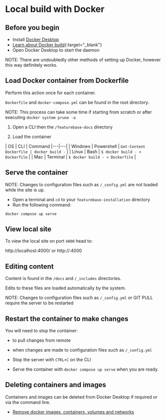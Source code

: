 # Local build with Docker

## Before you begin

* Install [Docker Desktop](https://www.docker.com/get-started/)
* [Learn about Docker build](https://docs.docker.com/engine/reference/commandline/build/){:target="_blank"}
* Open Docker Desktop to start the daemon

NOTE: There are undoubtedly other methods of setting up Docker, however this way definitely works.

## Load Docker container from Dockerfile

Perform this action once for each container.

`Dockerfile` and `docker-compose.yml` can be found in the root directory.

NOTE: This process can take some time if starting from scratch or after executing `docker system prune -a`

1. Open a CLI then the `/featurebase-docs` directory

2. Load the container

| OS | CLI | Command
|---|---|
| Windows | Powershell | `Get-Content Dockerfile | docker build -` |
| Linux | Bash | `$ docker build - < Dockerfile` |
| Mac | Terminal | `$ docker build - < Dockerfile` |

## Serve the container

NOTE: Changes to configuration files such as `/_config.yml` are not loaded while the site is up.

* Open a terminal and `cd` to your `featurebase-installation` directory
* Run the following command:

```
docker compose up serve
```

## View local site

To view the local site on port `4000` head to:

http://localhost:4000/ or
http://<local-ip>:4000

## Editing content

Content is found in the `/docs` and `/_includes` directories.

Edits to these files are loaded automatically by the system.

NOTE: Changes to configuration files such as `/_config.yml` or GIT PULL require the server to be restarted

## Restart the container to make changes

You will need to stop the container:
* to pull changes from remote
* when changes are made to configuration files such as `/_config.yml`

* Stop the server with `CTRL+C` on the CLI
* Serve the container with `docker compose up serve` when you are ready.

## Deleting containers and images

Containers and images can be deleted from Docker Desktop if required or via the command line.

* [Remove docker images, containers, volumes and networks](https://www.digitalocean.com/community/tutorials/how-to-remove-docker-images-containers-and-volumes)
